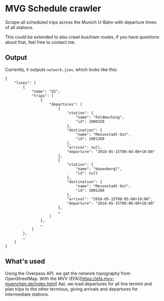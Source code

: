 # MVG Schedule crawler

Scrape all scheduled trips across the Munich U-Bahn with departure times of all stations.

This could be extended to also crawl bus/tram routes, if you have questions about that, feel free to contact me.

## Output
Currently, it outputs `network.json`, which looks like this:

```
{
    "lines": [
        {
            "name": "U2",
            "trips": [
                {
                    "departures": [
                        {
                            "station": {
                                "name": "Feldmoching",
                                "id": 1000320
                            },
                            "destination": {
                                "name": "Messestadt Ost",
                                "id": 1001260
                            },
                            "arrival": null,
                            "departure": "2018-05-15T00:04:00+10:00"
                        },
                        {
                            "station": {
                                "name": "Hasenbergl",
                                "id": null
                            },
                            "destination": {
                                "name": "Messestadt Ost",
                                "id": 1001260
                            },
                            "arrival": "2018-05-15T00:05:00+10:00",
                            "departure": "2018-05-15T00:06:00+10:00"
                        },
                        …
                    ]
                },
                …
            ]
        },
        …
    ]
}
```

## What's used
Using the Overpass API, we get the network topography from OpenStreetMap. With the MVV (EFA)[https://efa.mvv-muenchen.de/index.html] Api, we load departures for all line termini and plan trips to the other terminus, giving arrivals and departures for intermediate stations.
